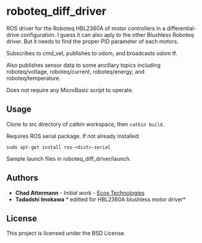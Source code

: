 # roboteq_diff_driver

ROS driver for the Roboteq HBL2360A of motor controllers in a differential-drive configuration.
I guess it can also aply to the other Blushless Roboteq driver.
But it needs to find the proper PID parameter of each motors.

Subscribes to cmd_vel, publishes to odom, and broadcasts odom tf.

Also publishes sensor data to some ancillary topics including roboteq/voltage, roboteq/current, roboteq/energy, and roboteq/temperature.

Does not require any MicroBasic script to operate.

## Usage

Clone to src directory of catkin workspace, then `catkin build`.

Requires ROS serial package. If not already installed:
```
sudo apt-get install ros-<dist>-serial
```

Sample launch files in roboteq_diff_driver/launch.

## Authors

* **Chad Attermann** - *Initial work* - [Ecos Technologies](https://github.com/ecostech)
* **Tadadshi Imokawa** * editted for HBL2360A blushless motor driver*  

## License

This project is licensed under the BSD License.


